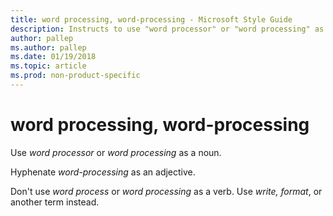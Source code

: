 ```yaml
---
title: word processing, word-processing - Microsoft Style Guide
description: Instructs to use "word processor" or "word processing" as a noun and hyphenate "word-processing" as an adjective.
author: pallep
ms.author: pallep
ms.date: 01/19/2018
ms.topic: article
ms.prod: non-product-specific
---
```


# word processing, word-processing

Use *word processor* or *word processing* as a noun.

Hyphenate *word-processing* as an adjective.

Don't use *word process* or *word processing* as a verb. Use *write, format*, or another term instead.
